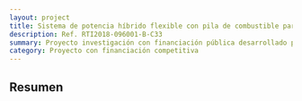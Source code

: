 ```yaml
---
layout: project
title: Sistema de potencia híbrido flexible con pila de combustible para vehículos eléctricos y fabricación avanzada de plataforma acuática eléctrica superficial no tripulada.
description: Ref. RTI2018-096001-B-C33
summary: Proyecto investigación con financiación pública desarrollado por un consorcio de tres grupos de investigación para el desarrollo de plantas de potencia propulsoras de vehículos ligeros eléctricos no tripulados.
category: Proyecto con financiación competitiva
---
```


## Resumen
